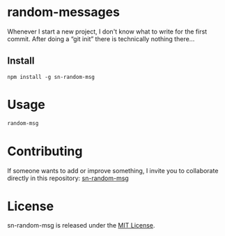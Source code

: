 # random-messages

Whenever I start a new project, I don't know what to write for the first commit. After doing a “git init” there is technically nothing there...

## Install

```npm
npm install -g sn-random-msg
```

# Usage

```bash
random-msg
```

# Contributing
If someone wants to add or improve something, I invite you to collaborate directly in this repository: [sn-random-msg](https://github.com/sebasnavarrete/sn-random-msg)

# License
sn-random-msg is released under the [MIT License](https://opensource.org/licenses/MIT).